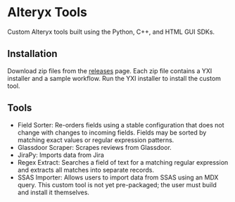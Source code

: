# Alteryx Tools

Custom Alteryx tools built using the Python, C++, and HTML GUI SDKs.

## Installation

Download zip files from the [releases](https://github.com/Alteryx-Python/AlteryxTools/releases) page.  Each zip file contains a YXI installer and a sample workflow.  Run the YXI installer to install the custom tool.

## Tools

* Field Sorter: Re-orders fields using a stable configuration that does not change with changes to incoming fields.  Fields may be sorted by matching exact values or regular expression patterns.
* Glassdoor Scraper: Scrapes reviews from Glassdoor.
* JiraPy: Imports data from Jira
* Regex Extract: Searches a field of text for a matching regular expression and extracts all matches into separate records.
* SSAS Importer: Allows users to import data from SSAS using an MDX query. This custom tool is not yet pre-packaged; the user must build and install it themselves.
